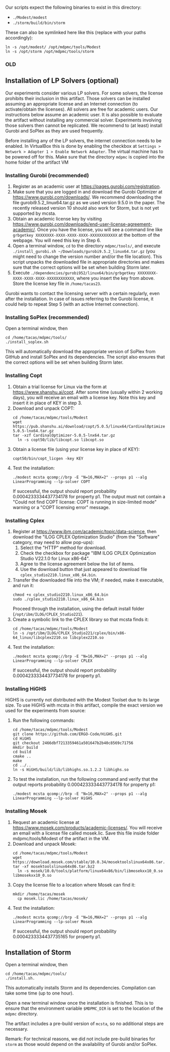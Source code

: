 Our scripts expect the following binaries to exist in this directory:

- `./Modest/modest`
- `./storm/build/bin/storm`

These can also be symlinked here like this (replace with your paths accordingly):

```
ln -s /opt/modest/ /opt/mdpmc/tools/Modest
ln -s /opt/storm /opt/mdpmc/tools/storm
```



### OLD


## Installation of LP Solvers (optional)

Our experiments consider various LP solvers. For some solvers, the license prohibits their inclusion in this artifact. Those solvers can be installed assuming an appropriate license and an Internet connection (to activate/obtain the licenses). All solvers are free for academic users. Our instructions below assume an academic user.
It is also possible to evaluate the artifact without installing any commercial solver. Experiments involving those solvers then cannot be replicated.
We recommend to (at least) install Gurobi and SoPlex as they are used frequently.

Before installing any of the LP solvers, the internet connection needs to be enabled. In VirtualBox this is done by enabling the checkbox at `Settings > Network > Adapter 1 > Enable Network Adapter`. The virtual machine has to be powered off for this.
Make sure that the directory `mdpmc` is copied into the home folder of the artifact VM

### Installing Gurobi (recommended)

1. Register as an academic user at https://pages.gurobi.com/registration.
2. Make sure that you are logged in and download the Gurobi Optimizer at https://www.gurobi.com/downloads/. We recommend downloading the file gurobi9.5.2_linux64.tar.gz as we used version 9.5.0 in the paper. The recently released version 10 should also work for Storm, but is not yet supported by mcsta.
3. Obtain an academic license key by visiting https://www.gurobi.com/downloads/end-user-license-agreement-academic/. Once you have the license, you will see a command line like `grbgetkey XXXXXXXX-XXXX-XXXX-XXXX-XXXXXXXXXXXX` at the bottom of the webpage. You will need this key in Step 6.
4. Open a terminal window, `cd` to the directory `mdpmc/tools/`, and execute `./install_gurobi.sh ~/Downloads/gurobi9.5.2_linux64.tar.gz` (you might need to change the version number and/or the file location). This script unpacks the downloaded file in appropriate directories and makes sure that the correct options will be set when building Storm later.
5. Execute `./dependencies/gurobi952/linux64/bin/grbgetkey XXXXXXXX-XXXX-XXXX-XXXX-XXXXXXXXXXXX`, where you insert the key from above. Store the license key file in `/home/tacas23`.

Gurobi wants to contact the licensing server with a certain regularly, even after the installation. In case of issues referring to the Gurobi license, it could help to repeat Step 5 (with an active Internet connection).

### Installing SoPlex (recommended)

Open a terminal window, then

```
cd /home/tacas/mdpmc/tools/
./install_soplex.sh
```

This will automatically download the appropriate version of SoPlex from GitHub and install SoPlex and its dependencies. The script also ensures that the correct options will be set when building Storm later.

### Installing Copt

1. Obtain a trial license for Linux via the form at https://www.shanshu.ai/copt.
   After some time (usually within 2 working days), you will receive an email with a license key.
   Note this key and insert it in place of KEY in step 3.
2. Download and unpack COPT:
   ```
   cd /home/tacas/mdpmc/tools/Modest
   wget https://pub.shanshu.ai/download/copt/5.0.5/linux64/CardinalOptimizer-5.0.5-lnx64.tar.gz
   tar -xzf CardinalOptimizer-5.0.5-lnx64.tar.gz
	 ln -s copt50/lib/libcopt.so libcopt.so
   ```
3. Obtain a license file (using your license key in place of KEY):
   ```
   copt50/bin/copt_licgen -key KEY
   ```
4. Test the installation:
   ```
   ./modest mcsta qcomp://brp -E "N=16,MAX=2" --props p1 --alg LinearProgramming --lp-solver COPT
   ```
   If successful, the output should report probability 0.0004233334437734178 for property p1.
   The output must not contain a "Could not find COPT license: COPT is running in size-limited mode" warning or a "COPT licensing error" message.


### Installing Cplex

1. Register at https://www.ibm.com/academic/topic/data-science, then download the "ILOG CPLEX Optimization Studio" (from the "Software" category, may need to allow pop-ups):
    1. Select the "HTTP" method for download.
    2. Check the checkbox for package "IBM ILOG CPLEX Optimization Studio V22.1.0 for Linux x86-64".
    3. Agree to the license agreement below the list of items.
    4. Use the download button that just appeared to download file `cplex_studio2210.linux_x86_64.bin`.
2. Transfer the downloaded file into the VM; if needed, make it executable, and run it:
   ```
   chmod +x cplex_studio2210.linux_x86_64.bin
   sudo ./cplex_studio2210.linux_x86_64.bin
   ```
   Proceed through the installation, using the default install folder (`/opt/ibm/ILOG/CPLEX_Studio221`).
3. Create a symbolic link to the CPLEX library so that mcsta finds it:
   ```
   cd /home/tacas/mdpmc/tools/Modest
   ln -s /opt/ibm/ILOG/CPLEX_Studio221/cplex/bin/x86-64_linux/libcplex2210.so libcplex2210.so
   ```
4. Test the installation:
   ```
   ./modest mcsta qcomp://brp -E "N=16,MAX=2" --props p1 --alg LinearProgramming --lp-solver CPLEX
   ```
   If successful, the output should report probability 0.0004233334437734178 for property p1.

### Installing HiGHS

HiGHS is currently not distributed with the Modest Toolset due to its large size.
To use HiGHS with mcsta in this artifact, compile the exact version we used for the experiments from source:
1. Run the following commands:
   ```
   cd /home/tacas/mdpmc/tools/Modest
   git clone https://github.com/ERGO-Code/HiGHS.git
   cd HiGHS
   git checkout 2466dbf7213359461a501647b2b40c8569c71756
   mkdir build
   cd build
   cmake ..
   make
   cd ../..
   ln -s HiGHS/build/lib/libhighs.so.1.2.2 libhighs.so
   ```
2. To test the installation, run the following command and verify that the output reports probability 0.0004233334437734178 for property p1:
   ```
   ./modest mcsta qcomp://brp -E "N=16,MAX=2" --props p1 --alg LinearProgramming --lp-solver HiGHS
   ```

### Installing Mosek

1. Request an academic license at https://www.mosek.com/products/academic-licenses/.
   You will receive an email with a license file called mosek.lic.
   Save this file inside folder mdpmc/tools/Modest of the artifact in the VM.
2. Download and unpack Mosek:
   ```
   cd /home/tacas/mdpmc/tools/Modest
   wget https://download.mosek.com/stable/10.0.34/mosektoolslinux64x86.tar.bz2
   tar -xf mosektoolslinux64x86.tar.bz2
	 ln -s mosek/10.0/tools/platform/linux64x86/bin/libmosekxx10_0.so libmosekxx10_0.so
   ```
3. Copy the license file to a location where Mosek can find it:
   ```
   mkdir /home/tacas/mosek
	 cp mosek.lic /home/tacas/mosek/
   ```
4. Test the installation:
   ```
   ./modest mcsta qcomp://brp -E "N=16,MAX=2" --props p1 --alg LinearProgramming --lp-solver Mosek
   ```
   If successful, the output should report probability 0.0004233334437735165 for property p1.

## Installation of Storm

Open a terminal window, then

```
cd /home/tacas/mdpmc/tools/
./install.sh.
```

This automatically installs Storm and its dependencies. Compilation can take some time (up to one hour).

Open a new terminal window once the installation is finished. This is to ensure that the environment variable `$MDPMC_DIR` is set to the location of the `mdpmc` directory.

The artifact includes a pre-build version of `mcsta`, so no additional steps are necessary.

Remark: For technical reasons, we did not include pre-build binaries for `storm` as those would depend on the availability of Gurobi and/or SoPlex.
